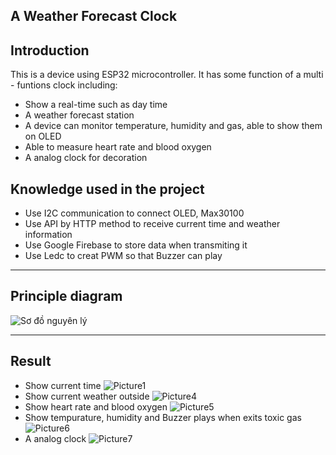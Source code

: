 A Weather Forecast Clock 
-----------------------
Introduction 
------------------------
This is a device using ESP32 microcontroller. It has some function of a multi - funtions clock including:
* Show a real-time such as day time
* A weather forecast station
* A device can monitor temperature, humidity and gas, able to show them on OLED
* Able to measure heart rate and blood oxygen
* A analog clock for decoration

Knowledge used in the project 
--------------------------------
* Use I2C communication to connect OLED, Max30100
* Use API by HTTP method to receive current time and weather information
* Use Google Firebase to store data when transmiting it
* Use Ledc to creat PWM so that Buzzer can play
_________________________
Principle diagram
----------------------------
![Sơ đồ nguyên lý](https://github.com/user-attachments/assets/82937f65-2d9b-495c-9282-11b71c35ebc4)

--------------------------
Result
--------------------------
* Show current time
  ![Picture1](https://github.com/user-attachments/assets/cc4f3cac-4e30-4208-9edb-d80d52e0f526)
* Show current weather outside
![Picture4](https://github.com/user-attachments/assets/d12bf874-2aba-490f-b29b-4acddbd61de9)
* Show heart rate and blood oxygen
![Picture5](https://github.com/user-attachments/assets/e4c58ba2-239a-45ef-8a03-ddeb3e2dad85)
* Show tempurature, humidity and Buzzer plays when exits toxic gas
  ![Picture6](https://github.com/user-attachments/assets/45c34bd1-7a7f-4900-aad4-576900576ef9)
* A analog clock
  ![Picture7](https://github.com/user-attachments/assets/89077698-4340-4f81-bd16-e3cf47e2c2d3)







